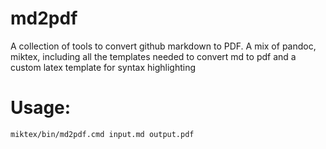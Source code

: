 # md2pdf
A collection of tools to convert github markdown to PDF. A mix of pandoc, miktex, including all the templates needed to convert md to pdf and a custom latex template for syntax highlighting

# Usage:

`miktex/bin/md2pdf.cmd input.md output.pdf`
